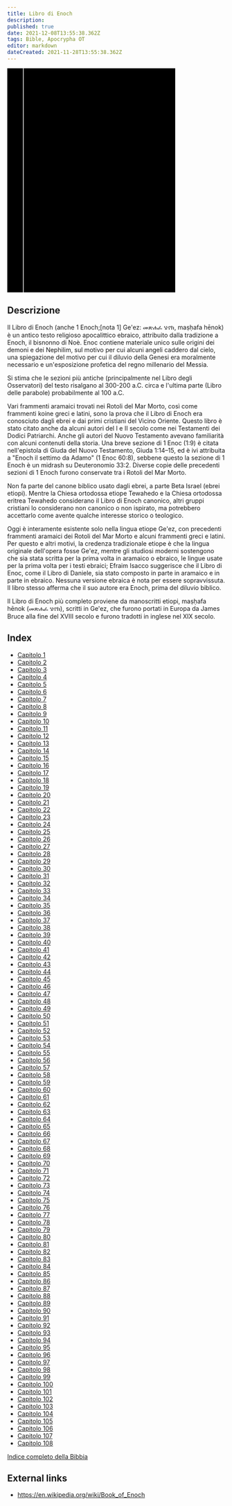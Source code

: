 ```yaml
---
title: Libro di Enoch
description: 
published: true
date: 2021-12-08T13:55:38.362Z
tags: Bible, Apocrypha OT
editor: markdown
dateCreated: 2021-11-28T13:55:38.362Z
---
```


<div class="urantiapedia-book-front urantiapedia-book-bible">
<svg xmlns="http://www.w3.org/2000/svg"
	width="102.6mm" height="136.8mm"
	viewBox="0 0 102.6 136.8" version="1.1">
	<g transform="translate(-7,-5)">
		<rect width="9.6" height="136.8" x="7" y="5" />
		<rect width="96.9" height="136.8" x="17" y="5" />
		<text style="font-size:5px" x="61" y="22">APOCRIFI</text>
		<text style="font-size:4px" x="61" y="125">Itlian Riveduta Luzzi, 1925</text>
		<text style="font-size:9px" x="61" y="60">Libro di Enoch</text>
	</g>
</svg>
</div>

## Descrizione


Il Libro di Enoch (anche 1 Enoch;[nota 1] Ge'ez: መጽሐፈ ሄኖክ, maṣḥafa hēnok) è un antico testo religioso apocalittico ebraico, attribuito dalla tradizione a Enoch, il bisnonno di Noè. Enoc contiene materiale unico sulle origini dei demoni e dei Nephilim, sul motivo per cui alcuni angeli caddero dal cielo, una spiegazione del motivo per cui il diluvio della Genesi era moralmente necessario e un'esposizione profetica del regno millenario del Messia.

Si stima che le sezioni più antiche (principalmente nel Libro degli Osservatori) del testo risalgano al 300-200 a.C. circa e l'ultima parte (Libro delle parabole) probabilmente al 100 a.C.

Vari frammenti aramaici trovati nei Rotoli del Mar Morto, così come frammenti koine greci e latini, sono la prova che il Libro di Enoch era conosciuto dagli ebrei e dai primi cristiani del Vicino Oriente. Questo libro è stato citato anche da alcuni autori del I e ​​II secolo come nei Testamenti dei Dodici Patriarchi. Anche gli autori del Nuovo Testamento avevano familiarità con alcuni contenuti della storia. Una breve sezione di 1 Enoc (1:9) è citata nell'epistola di Giuda del Nuovo Testamento, Giuda 1:14–15, ed è ivi attribuita a "Enoch il settimo da Adamo" (1 Enoc 60:8), sebbene questo la sezione di 1 Enoch è un midrash su Deuteronomio 33:2. Diverse copie delle precedenti sezioni di 1 Enoch furono conservate tra i Rotoli del Mar Morto.

Non fa parte del canone biblico usato dagli ebrei, a parte Beta Israel (ebrei etiopi). Mentre la Chiesa ortodossa etiope Tewahedo e la Chiesa ortodossa eritrea Tewahedo considerano il Libro di Enoch canonico, altri gruppi cristiani lo considerano non canonico o non ispirato, ma potrebbero accettarlo come avente qualche interesse storico o teologico.

Oggi è interamente esistente solo nella lingua etiope Ge'ez, con precedenti frammenti aramaici dei Rotoli del Mar Morto e alcuni frammenti greci e latini. Per questo e altri motivi, la credenza tradizionale etiope è che la lingua originale dell'opera fosse Ge'ez, mentre gli studiosi moderni sostengono che sia stata scritta per la prima volta in aramaico o ebraico, le lingue usate per la prima volta per i testi ebraici; Efraim Isacco suggerisce che il Libro di Enoc, come il Libro di Daniele, sia stato composto in parte in aramaico e in parte in ebraico. Nessuna versione ebraica è nota per essere sopravvissuta. Il libro stesso afferma che il suo autore era Enoch, prima del diluvio biblico.

Il Libro di Enoch più completo proviene da manoscritti etiopi, maṣḥafa hēnok (መጽሐፈ ሄኖክ), scritti in Ge'ez, che furono portati in Europa da James Bruce alla fine del XVIII secolo e furono tradotti in inglese nel XIX secolo.

## Index

- [Capitolo 1](/it/Bible/Book_of_Enoch/1)
- [Capitolo 2](/it/Bible/Book_of_Enoch/2)
- [Capitolo 3](/it/Bible/Book_of_Enoch/3)
- [Capitolo 4](/it/Bible/Book_of_Enoch/4)
- [Capitolo 5](/it/Bible/Book_of_Enoch/5)
- [Capitolo 6](/it/Bible/Book_of_Enoch/6)
- [Capitolo 7](/it/Bible/Book_of_Enoch/7)
- [Capitolo 8](/it/Bible/Book_of_Enoch/8)
- [Capitolo 9](/it/Bible/Book_of_Enoch/9)
- [Capitolo 10](/it/Bible/Book_of_Enoch/10)
- [Capitolo 11](/it/Bible/Book_of_Enoch/11)
- [Capitolo 12](/it/Bible/Book_of_Enoch/12)
- [Capitolo 13](/it/Bible/Book_of_Enoch/13)
- [Capitolo 14](/it/Bible/Book_of_Enoch/14)
- [Capitolo 15](/it/Bible/Book_of_Enoch/15)
- [Capitolo 16](/it/Bible/Book_of_Enoch/16)
- [Capitolo 17](/it/Bible/Book_of_Enoch/17)
- [Capitolo 18](/it/Bible/Book_of_Enoch/18)
- [Capitolo 19](/it/Bible/Book_of_Enoch/19)
- [Capitolo 20](/it/Bible/Book_of_Enoch/20)
- [Capitolo 21](/it/Bible/Book_of_Enoch/21)
- [Capitolo 22](/it/Bible/Book_of_Enoch/22)
- [Capitolo 23](/it/Bible/Book_of_Enoch/23)
- [Capitolo 24](/it/Bible/Book_of_Enoch/24)
- [Capitolo 25](/it/Bible/Book_of_Enoch/25)
- [Capitolo 26](/it/Bible/Book_of_Enoch/26)
- [Capitolo 27](/it/Bible/Book_of_Enoch/27)
- [Capitolo 28](/it/Bible/Book_of_Enoch/28)
- [Capitolo 29](/it/Bible/Book_of_Enoch/29)
- [Capitolo 30](/it/Bible/Book_of_Enoch/30)
- [Capitolo 31](/it/Bible/Book_of_Enoch/31)
- [Capitolo 32](/it/Bible/Book_of_Enoch/32)
- [Capitolo 33](/it/Bible/Book_of_Enoch/33)
- [Capitolo 34](/it/Bible/Book_of_Enoch/34)
- [Capitolo 35](/it/Bible/Book_of_Enoch/35)
- [Capitolo 36](/it/Bible/Book_of_Enoch/36)
- [Capitolo 37](/it/Bible/Book_of_Enoch/37)
- [Capitolo 38](/it/Bible/Book_of_Enoch/38)
- [Capitolo 39](/it/Bible/Book_of_Enoch/39)
- [Capitolo 40](/it/Bible/Book_of_Enoch/40)
- [Capitolo 41](/it/Bible/Book_of_Enoch/41)
- [Capitolo 42](/it/Bible/Book_of_Enoch/42)
- [Capitolo 43](/it/Bible/Book_of_Enoch/43)
- [Capitolo 44](/it/Bible/Book_of_Enoch/44)
- [Capitolo 45](/it/Bible/Book_of_Enoch/45)
- [Capitolo 46](/it/Bible/Book_of_Enoch/46)
- [Capitolo 47](/it/Bible/Book_of_Enoch/47)
- [Capitolo 48](/it/Bible/Book_of_Enoch/48)
- [Capitolo 49](/it/Bible/Book_of_Enoch/49)
- [Capitolo 50](/it/Bible/Book_of_Enoch/50)
- [Capitolo 51](/it/Bible/Book_of_Enoch/51)
- [Capitolo 52](/it/Bible/Book_of_Enoch/52)
- [Capitolo 53](/it/Bible/Book_of_Enoch/53)
- [Capitolo 54](/it/Bible/Book_of_Enoch/54)
- [Capitolo 55](/it/Bible/Book_of_Enoch/55)
- [Capitolo 56](/it/Bible/Book_of_Enoch/56)
- [Capitolo 57](/it/Bible/Book_of_Enoch/57)
- [Capitolo 58](/it/Bible/Book_of_Enoch/58)
- [Capitolo 59](/it/Bible/Book_of_Enoch/59)
- [Capitolo 60](/it/Bible/Book_of_Enoch/60)
- [Capitolo 61](/it/Bible/Book_of_Enoch/61)
- [Capitolo 62](/it/Bible/Book_of_Enoch/62)
- [Capitolo 63](/it/Bible/Book_of_Enoch/63)
- [Capitolo 64](/it/Bible/Book_of_Enoch/64)
- [Capitolo 65](/it/Bible/Book_of_Enoch/65)
- [Capitolo 66](/it/Bible/Book_of_Enoch/66)
- [Capitolo 67](/it/Bible/Book_of_Enoch/67)
- [Capitolo 68](/it/Bible/Book_of_Enoch/68)
- [Capitolo 69](/it/Bible/Book_of_Enoch/69)
- [Capitolo 70](/it/Bible/Book_of_Enoch/70)
- [Capitolo 71](/it/Bible/Book_of_Enoch/71)
- [Capitolo 72](/it/Bible/Book_of_Enoch/72)
- [Capitolo 73](/it/Bible/Book_of_Enoch/73)
- [Capitolo 74](/it/Bible/Book_of_Enoch/74)
- [Capitolo 75](/it/Bible/Book_of_Enoch/75)
- [Capitolo 76](/it/Bible/Book_of_Enoch/76)
- [Capitolo 77](/it/Bible/Book_of_Enoch/77)
- [Capitolo 78](/it/Bible/Book_of_Enoch/78)
- [Capitolo 79](/it/Bible/Book_of_Enoch/79)
- [Capitolo 80](/it/Bible/Book_of_Enoch/80)
- [Capitolo 81](/it/Bible/Book_of_Enoch/81)
- [Capitolo 82](/it/Bible/Book_of_Enoch/82)
- [Capitolo 83](/it/Bible/Book_of_Enoch/83)
- [Capitolo 84](/it/Bible/Book_of_Enoch/84)
- [Capitolo 85](/it/Bible/Book_of_Enoch/85)
- [Capitolo 86](/it/Bible/Book_of_Enoch/86)
- [Capitolo 87](/it/Bible/Book_of_Enoch/87)
- [Capitolo 88](/it/Bible/Book_of_Enoch/88)
- [Capitolo 89](/it/Bible/Book_of_Enoch/89)
- [Capitolo 90](/it/Bible/Book_of_Enoch/90)
- [Capitolo 91](/it/Bible/Book_of_Enoch/91)
- [Capitolo 92](/it/Bible/Book_of_Enoch/92)
- [Capitolo 93](/it/Bible/Book_of_Enoch/93)
- [Capitolo 94](/it/Bible/Book_of_Enoch/94)
- [Capitolo 95](/it/Bible/Book_of_Enoch/95)
- [Capitolo 96](/it/Bible/Book_of_Enoch/96)
- [Capitolo 97](/it/Bible/Book_of_Enoch/97)
- [Capitolo 98](/it/Bible/Book_of_Enoch/98)
- [Capitolo 99](/it/Bible/Book_of_Enoch/99)
- [Capitolo 100](/it/Bible/Book_of_Enoch/100)
- [Capitolo 101](/it/Bible/Book_of_Enoch/101)
- [Capitolo 102](/it/Bible/Book_of_Enoch/102)
- [Capitolo 103](/it/Bible/Book_of_Enoch/103)
- [Capitolo 104](/it/Bible/Book_of_Enoch/104)
- [Capitolo 105](/it/Bible/Book_of_Enoch/105)
- [Capitolo 106](/it/Bible/Book_of_Enoch/106)
- [Capitolo 107](/it/Bible/Book_of_Enoch/107)
- [Capitolo 108](/it/Bible/Book_of_Enoch/108)


[Indice completo della Bibbia](/it/index/bible)


## External links

- https://en.wikipedia.org/wiki/Book_of_Enoch